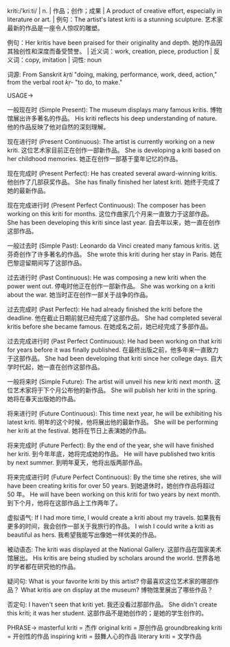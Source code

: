 kriti:/ˈkriːti/ | n. | 作品；创作；成果 | A product of creative effort, especially in literature or art. |  例句：The artist's latest kriti is a stunning sculpture. 艺术家最新的作品是一座令人惊叹的雕塑。

例句：Her kritis have been praised for their originality and depth. 她的作品因其独创性和深度而备受赞誉。 | 近义词：work, creation, piece, production | 反义词：copy, imitation | 词性: noun

词源: From Sanskrit *kṛti* "doing, making, performance, work, deed, action," from the verbal root *kṛ-* "to do, to make."

USAGE->

一般现在时 (Simple Present):
The museum displays many famous kritis.  博物馆展出许多著名的作品。
His kriti reflects his deep understanding of nature. 他的作品反映了他对自然的深刻理解。

现在进行时 (Present Continuous):
The artist is currently working on a new kriti.  这位艺术家目前正在创作一部新作品。
She is developing a kriti based on her childhood memories. 她正在创作一部基于童年记忆的作品。

现在完成时 (Present Perfect):
He has created several award-winning kritis. 他创作了几部获奖作品。
She has finally finished her latest kriti. 她终于完成了她的最新作品。

现在完成进行时 (Present Perfect Continuous):
The composer has been working on this kriti for months.  这位作曲家几个月来一直致力于这部作品。
She has been developing this kriti since last year.  自去年以来，她一直在创作这部作品。


一般过去时 (Simple Past):
Leonardo da Vinci created many famous kritis. 达芬奇创作了许多著名的作品。
She wrote this kriti during her stay in Paris.  她在巴黎逗留期间写了这部作品。

过去进行时 (Past Continuous):
He was composing a new kriti when the power went out.  停电时他正在创作一部新作品。
She was working on a kriti about the war.  她当时正在创作一部关于战争的作品。


过去完成时 (Past Perfect):
He had already finished the kriti before the deadline. 他在截止日期前就已经完成了这部作品。
She had completed several kritis before she became famous.  在她成名之前，她已经完成了多部作品。

过去完成进行时 (Past Perfect Continuous):
He had been working on that kriti for years before it was finally published. 在最终出版之前，他多年来一直致力于这部作品。
She had been developing that kriti since her college days.  自大学时代起，她一直在创作这部作品。

一般将来时 (Simple Future):
The artist will unveil his new kriti next month.  这位艺术家将于下个月公布他的新作品。
She will publish her kriti in the spring.  她将在春天出版她的作品。


将来进行时 (Future Continuous):
This time next year, he will be exhibiting his latest kriti.  明年的这个时候，他将展出他的最新作品。
She will be performing her kriti at the festival.  她将在节日上表演她的作品。


将来完成时 (Future Perfect):
By the end of the year, she will have finished her kriti. 到今年年底，她将完成她的作品。
He will have published two kritis by next summer. 到明年夏天，他将出版两部作品。

将来完成进行时 (Future Perfect Continuous):
By the time she retires, she will have been creating kritis for over 50 years.  到她退休时，她创作作品将超过 50 年。
He will have been working on this kriti for two years by next month. 到下个月，他将在这部作品上工作两年了。


虚拟语气:
If I had more time, I would create a kriti about my travels. 如果我有更多的时间，我会创作一部关于我旅行的作品。
I wish I could write a kriti as beautiful as hers.  我希望我能写出像她一样优美的作品。

被动语态:
The kriti was displayed at the National Gallery.  这部作品在国家美术馆展出。
His kritis are being studied by scholars around the world.  世界各地的学者都在研究他的作品。

疑问句:
What is your favorite kriti by this artist?  你最喜欢这位艺术家的哪部作品？
What kritis are on display at the museum?  博物馆里展出了哪些作品？

否定句:
I haven't seen that kriti yet. 我还没看过那部作品。
She didn't create this kriti; it was her student.  这部作品不是她创作的；是她的学生创作的。


PHRASE->
masterful kriti =  杰作
original kriti = 原创作品
groundbreaking kriti =  开创性的作品
inspiring kriti = 鼓舞人心的作品
literary kriti = 文学作品
